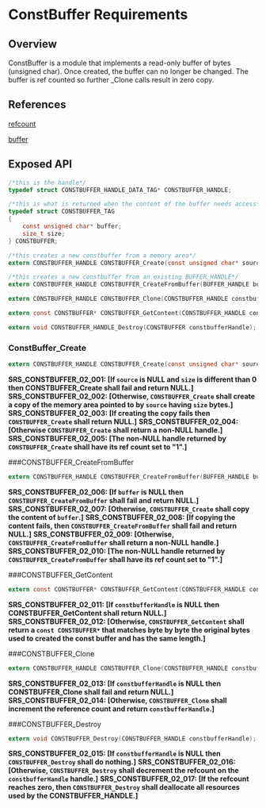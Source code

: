 ConstBuffer Requirements
================


## Overview

ConstBuffer is a module that implements a read-only buffer of bytes (unsigned char). 
Once created, the buffer can no longer be changed. The buffer is ref counted so further _Clone calls result in
zero copy.


## References
[refcount](../inc/refcount.h)

[buffer](buffer_requirements.docm)

## Exposed API
```C
/*this is the handle*/
typedef struct CONSTBUFFER_HANDLE_DATA_TAG* CONSTBUFFER_HANDLE;

/*this is what is returned when the content of the buffer needs access*/
typedef struct CONSTBUFFER_TAG
{
    const unsigned char* buffer;
    size_t size;
} CONSTBUFFER;

/*this creates a new constbuffer from a memory area*/
extern CONSTBUFFER_HANDLE CONSTBUFFER_Create(const unsigned char* source, size_t size);

/*this creates a new constbuffer from an existing BUFFER_HANDLE*/
extern CONSTBUFFER_HANDLE CONSTBUFFER_CreateFromBuffer(BUFFER_HANDLE buffer);

extern CONSTBUFFER_HANDLE CONSTBUFFER_Clone(CONSTBUFFER_HANDLE constbufferHandle);

extern const CONSTBUFFER* CONSTBUFFER_GetContent(CONSTBUFFER_HANDLE constbufferHandle); 

extern void CONSTBUFFER_HANDLE_Destroy(CONSTBUFFER constbufferHandle);
```

### ConstBuffer_Create
```C
extern CONSTBUFFER_HANDLE CONSTBUFFER_Create(const unsigned char* source, size_t size);
```
**SRS_CONSTBUFFER_02_001: [**If `source` is NULL and `size` is different than 0 then CONSTBUFFER_Create shall fail and return NULL.**]** 
**SRS_CONSTBUFFER_02_002: [**Otherwise, `CONSTBUFFER_Create` shall create a copy of the memory area pointed to by `source` having `size` bytes.**]**
**SRS_CONSTBUFFER_02_003: [**If creating the copy fails then `CONSTBUFFER_Create` shall return NULL.**]**
**SRS_CONSTBUFFER_02_004: [**Otherwise `CONSTBUFFER_Create` shall return a non-NULL handle.**]** 
**SRS_CONSTBUFFER_02_005: [**The non-NULL handle returned by `CONSTBUFFER_Create` shall have its ref count set to "1".**]** 

###CONSTBUFFER_CreateFromBuffer
```C
extern CONSTBUFFER_HANDLE CONSTBUFFER_CreateFromBuffer(BUFFER_HANDLE buffer);
```
**SRS_CONSTBUFFER_02_006: [**If `buffer` is NULL then `CONSTBUFFER_CreateFromBuffer` shall fail and return NULL.**]**
**SRS_CONSTBUFFER_02_007: [**Otherwise, `CONSTBUFFER_Create` shall copy the content of `buffer`.**]**
**SRS_CONSTBUFFER_02_008: [**If copying the content fails, then `CONSTBUFFER_CreateFromBuffer` shall fail and return NULL.**]**
**SRS_CONSTBUFFER_02_009: [**Otherwise, `CONSTBUFFER_CreateFromBuffer` shall return a non-NULL handle.**]**
**SRS_CONSTBUFFER_02_010: [**The non-NULL handle returned by `CONSTBUFFER_CreateFromBuffer` shall have its ref count set to "1".**]** 

###CONSTBUFFER_GetContent
```C
extern const CONSTBUFFER* CONSTBUFFER_GetContent(CONSTBUFFER_HANDLE constbufferHandle);
```
**SRS_CONSTBUFFER_02_011: [**If `constbufferHandle` is NULL then CONSTBUFFER_GetContent shall return NULL.**]**
**SRS_CONSTBUFFER_02_012: [**Otherwise, `CONSTBUFFER_GetContent` shall return a `const CONSTBUFFER*` that matches byte by byte the original bytes used to created the const buffer and has the same length.**]**

###CONSTBUFFER_Clone
```C
extern CONSTBUFFER_HANDLE CONSTBUFFER_Clone(CONSTBUFFER_HANDLE constbufferHandle);
```
**SRS_CONSTBUFFER_02_013: [**If `constbufferHandle` is NULL then CONSTBUFFER_Clone shall fail and return NULL.**]**
**SRS_CONSTBUFFER_02_014: [**Otherwise, `CONSTBUFFER_Clone` shall increment the reference count and return `constbufferHandle`.**]**

###CONSTBUFFER_Destroy
```C
extern void CONSTBUFFER_Destroy(CONSTBUFFER_HANDLE constbufferHandle);
```
**SRS_CONSTBUFFER_02_015: [**If `constbufferHandle` is NULL then `CONSTBUFFER_Destroy` shall do nothing.**]**
**SRS_CONSTBUFFER_02_016: [**Otherwise, `CONSTBUFFER_Destroy` shall decrement the refcount on the `constbufferHandle` handle.**]** 
**SRS_CONSTBUFFER_02_017: [**If the refcount reaches zero, then `CONSTBUFFER_Destroy` shall deallocate all resources used by the CONSTBUFFER_HANDLE.**]**




